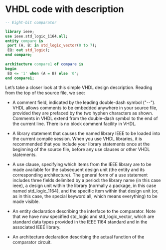 # VHDL code with description

```VHDL
-- Eight-bit comparator

library ieee; 
use ieee.std_logic_1164.all;
entity compare is
 port (A, B: in std_logic_vector(0 to 7);
 EQ: out std_logic);
end compare;
 
architecture compare1 of compare is
begin
 EQ <= '1' when (A = B) else '0';
end compare1;
```

Let’s take a closer look at this simple VHDL design description. Reading from the top 
of the source file, we see:
 
- A comment field, indicated by the leading double-dash symbol ("--"). VHDL 
allows comments to be embedded anywhere in your source file, provided they 
are prefaced by the two hyphen characters as shown. Comments in VHDL 
extend from the double-dash symbol to the end of the current line. There is no 
block comment facility in VHDL.
 
- A library statement that causes the named library IEEE to be loaded into 
the current compile session. When you use VHDL libraries, it is 
recommended that you include your library statements once at the beginning 
of the source file, before any use clauses or other VHDL statements.
 
- A use clause, specifying which items from the IEEE library are to be made 
available for the subsequent design unit (the entity and its corresponding 
architecture). The general form of a use statement includes three fields 
delimited by a period: the library name (in this case ieee), a design unit within 
the library (normally a package, in this case named std_logic_1164), and the 
specific item within that design unit (or, as in this case, the special keyword 
all, which means everything) to be made visible.
 
- An entity declaration describing the interface to the comparator. Note that 
we have now specified std_logic and std_logic_vector, which are standard 
data types provided in the IEEE 1164 standard and in the associated IEEE 
library.
 
- An architecture declaration describing the actual function of the comparator 
circuit.
